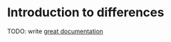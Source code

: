 # Introduction to differences

TODO: write [great documentation](http://jacobian.org/writing/great-documentation/what-to-write/)
